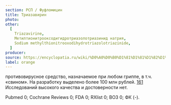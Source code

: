 ```yaml
---
section: РСП / Фуфломицин
title: Триазавирин
photo:
other:
  [
    Triazavirine,
    Метилтионитрооксодигидротриазолотриазинид натрия,
    Sodium methylthionitrooxodihydrotriazolotriazinide,
  ]
producer:
source: https://encyclopatia.ru/wiki/%D0%A0%D0%B0%D1%81%D1%81%D1%82%D1%80%D0%B5%D0%BB%D1%8C%D0%BD%D1%8B%D0%B9_%D1%81%D0%BF%D0%B8%D1%81%D0%BE%D0%BA_%D0%BF%D1%80%D0%B5%D0%BF%D0%B0%D1%80%D0%B0%D1%82%D0%BE%D0%B2
label: orange
---
```


противовирусное средство, назначаемое при любом гриппе, в т.ч. «свином». На разработку выделено более 100 млн рублей. [161](http://www.tatar-inform.ru/news/2009/11/06/192230/) Исследований высокого качества и достоверности нет.

Pubmed 0; Cochrane Reviews 0; FDA 0; RXlist 0; ВОЗ 0; ФК (-).
